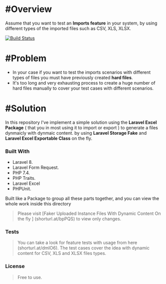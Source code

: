 # #Overview 
Assume that you want to test an **Imports feature** in your system, by using different types of the imported files such as CSV, XLS, XLSX.

[![Build Status](https://travis-ci.org/joemccann/dillinger.svg?branch=master)](https://travis-ci.org/joemccann/dillinger)

# #Problem 
 - In your case if you want to test the imports scenarios with different types of files you must have previously created **hard files**.
 - It's too long and very exhausting process to create a huge number of hard files manually to cover your test cases with different scenarios.

# #Solution
In this repository I've implement a simple solution using the **Laravel Excel Package** ( that you in most using it to import or export ) to generate a files dynmaicly with dynmaic content. by using **Laravel Storage Fake** and **Laravel Excel Exportable Class** on the fly.

### Built With
 - Laravel 8.
 - Laravel Form Request.
 - PHP 7.4.
 - PHP Traits.
 - Laravel Excel
 - PHPUnit.
 
Built like a Package to group all these parts together, and you can view the whole work inside this directory 
 
> Please visit [Faker Uploaded Instance Files With Dynamic Content On the fly ] (shorturl.at/bpPQS) to view only changes.

### Tests 
> You can take a look for feature tests with usage from here (shorturl.at/dmIO6).
> The test cases cover the idea with dynamic content for CSV, XLS and XLSX files types.


### License 

> Free to use.
